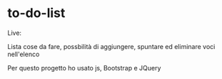 # to-do-list

Live:

Lista cose da fare, possbilità di aggiungere, spuntare ed eliminare voci nell'elenco

Per questo progetto ho usato js, Bootstrap e JQuery
